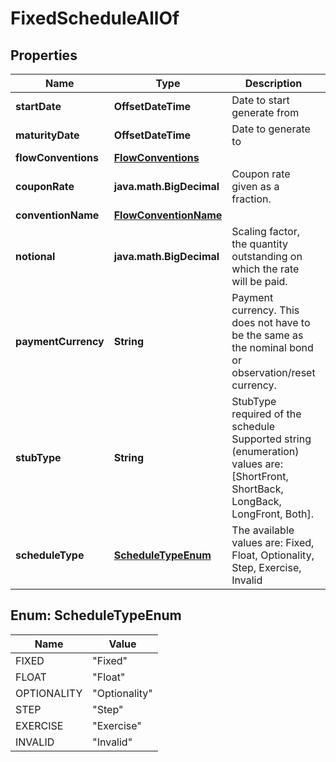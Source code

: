 

# FixedScheduleAllOf


## Properties

Name | Type | Description | Notes
------------ | ------------- | ------------- | -------------
**startDate** | **OffsetDateTime** | Date to start generate from | 
**maturityDate** | **OffsetDateTime** | Date to generate to | 
**flowConventions** | [**FlowConventions**](FlowConventions.md) |  |  [optional]
**couponRate** | **java.math.BigDecimal** | Coupon rate given as a fraction. |  [optional]
**conventionName** | [**FlowConventionName**](FlowConventionName.md) |  |  [optional]
**notional** | **java.math.BigDecimal** | Scaling factor, the quantity outstanding on which the rate will be paid. |  [optional]
**paymentCurrency** | **String** | Payment currency. This does not have to be the same as the nominal bond or observation/reset currency. |  [optional]
**stubType** | **String** | StubType required of the schedule    Supported string (enumeration) values are: [ShortFront, ShortBack, LongBack, LongFront, Both]. |  [optional]
**scheduleType** | [**ScheduleTypeEnum**](#ScheduleTypeEnum) | The available values are: Fixed, Float, Optionality, Step, Exercise, Invalid | 



## Enum: ScheduleTypeEnum

Name | Value
---- | -----
FIXED | &quot;Fixed&quot;
FLOAT | &quot;Float&quot;
OPTIONALITY | &quot;Optionality&quot;
STEP | &quot;Step&quot;
EXERCISE | &quot;Exercise&quot;
INVALID | &quot;Invalid&quot;



